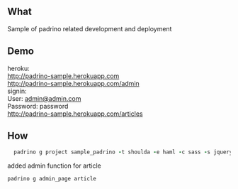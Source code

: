 ## What

Sample of padrino related development and deployment

## Demo

heroku:<br/>
http://padrino-sample.herokuapp.com<br/>
http://padrino-sample.herokuapp.com/admin<br/>
signin:<br />
User:     admin@admin.com<br />
Password: password<br />
http://padrino-sample.herokuapp.com/articles<br />


## How

```ruby
  padrino g project sample_padrino -t shoulda -e haml -c sass -s jquery -d activerecord -b
```

added admin function for article

```ruby
padrino g admin_page article
```
